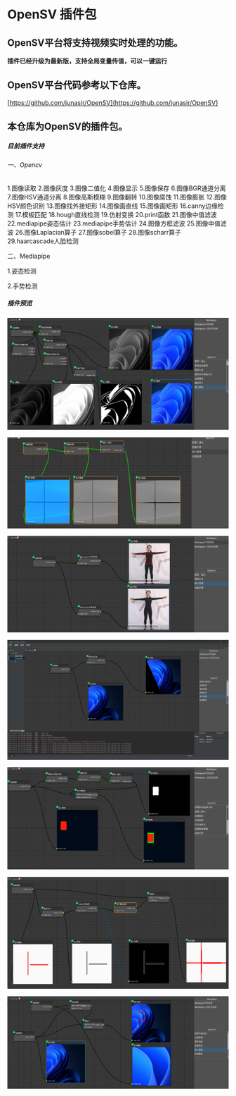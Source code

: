 # OpenSV 插件包
## OpenSV平台将支持视频实时处理的功能。
**插件已经升级为最新版，支持全局变量传值，可以一键运行**
## OpenSV平台代码参考以下仓库。

[https://github.com/junasir/OpenSV](https://github.com/junasir/OpenSV)

## 本仓库为OpenSV的插件包。

##### 目前插件支持
###### 一、Opencv
1.图像读取
2.图像灰度
3.图像二值化
4.图像显示
5.图像保存
6.图像BGR通道分离
7.图像HSV通道分离
8.图像高斯模糊
9.图像翻转
10.图像腐蚀
11.图像膨胀
12.图像HSV颜色识别
13.图像找外接矩形
14.图像画直线
15.图像画矩形
16.canny边缘检测
17.模板匹配
18.hough直线检测
19.仿射变换
20.print函数
21.图像中值滤波
22.mediapipe姿态估计
23.mediapipe手势估计
24.图像方框滤波
25.图像中值滤波
26.图像Laplacian算子
27.图像sobel算子
28.图像scharr算子
29.haarcascade人脸检测


二、Mediapipe

1.姿态检测

2.手势检测



##### 插件预览
![image](images/202302282155.png)

![image](images/Xm-SYlUGG1JhoVZeV4MQGTgTzFhneWH3-P8TFr_NFJI.png)

![image](images/AxWrwTsVA6I5D6umrjEh47HMEZ3M1ZDYmbt64c1xhOA.png)

![image](images/4ef890c966513e9ef6a52affed309df.png)

![image](images/Db0B2TxyS0G22WaZ79cc7bWnZs7OdRe9Oe1oqn_cyQE.png)

![image](images/20230306205035.png)

![image](images/20230306205031.png)